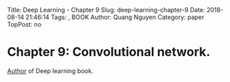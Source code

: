 Title: Deep Learning - Chapter 9
Slug: deep-learning-chapter-9
Date: 2018-08-14 21:46:14
Tags: , BOOK
Author: Quang Nguyen
Category: paper
TopPost: no


# Chapter 9: Convolutional network. 

[Author][] of Deep learning book.




[Author]: http://elementaryos.org/ "elemenaryos"
[PythonFinance]: https://github.com/danielfrg/PythonFinance
[Python Finance Package]: https://github.com/danielfrg/PythonFinance
[Event Study Expected Return]: http://ctrl68.files.wordpress.com/2012/12/expected_return.png?w=640
